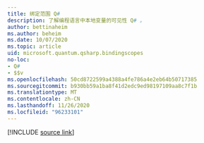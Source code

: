 ```yaml
---
title: 绑定范围 Q#
description: 了解编程语言中本地变量的可见性 Q# 。
author: bettinaheim
ms.author: beheim
ms.date: 10/07/2020
ms.topic: article
uid: microsoft.quantum.qsharp.bindingscopes
no-loc:
- Q#
- $$v
ms.openlocfilehash: 50cd8722599a4388a4fe786a4e2eb64b50717385
ms.sourcegitcommit: b930bb59a1ba8f41d2edc9ed98197109aa8c7f1b
ms.translationtype: MT
ms.contentlocale: zh-CN
ms.lasthandoff: 11/26/2020
ms.locfileid: "96233101"
---
```

<!---
# Binding scopes in Q#
-->

[!INCLUDE [source link](~/includes/qsharp-language/Specifications/Language/2_Statements/BindingScopes.md)]

